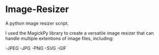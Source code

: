 # Image-Resizer
A python image resizer script.

I used the MagickPy library to create a versatile image resizer 
that can handle multiple extentions of image files, including:

-JPEG
-JPG
-PNG
-SVG
-GIF
